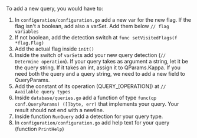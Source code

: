 To add a new query, you would have to:

1. In `configuration/configuration.go` add a new var for the new flag. If the flag isn't a boolean, add also a varSet. Add them below `// flag variables`
2. If not boolean, add the detection switch at `func setVisitedFlags(f *flag.Flag)`
3. Add the actual flag inside `init()`
4. Inside the switch of `varSet`s add your new query detection (`// Determine operation`). If your query takes as argument a string, let it be the query string. If it takes an int, assign it to QParams.Kappa. If you need both the query and a query string, we need to add a new field to QueryParams.
5. Add the constant of its operation (QUERY_[OPERATION]) at `// Available query types`
6. Inside `database/queries.go` add a function of type `func(qp conf.QueryParams) ([]byte, err)` that implements your query. Your result should not end with a newline.
7. Inside function `RunQuery` add a detection for your query type.
8. In `configuration/configuration.go` add help text for your query (function `PrintHelp`)
